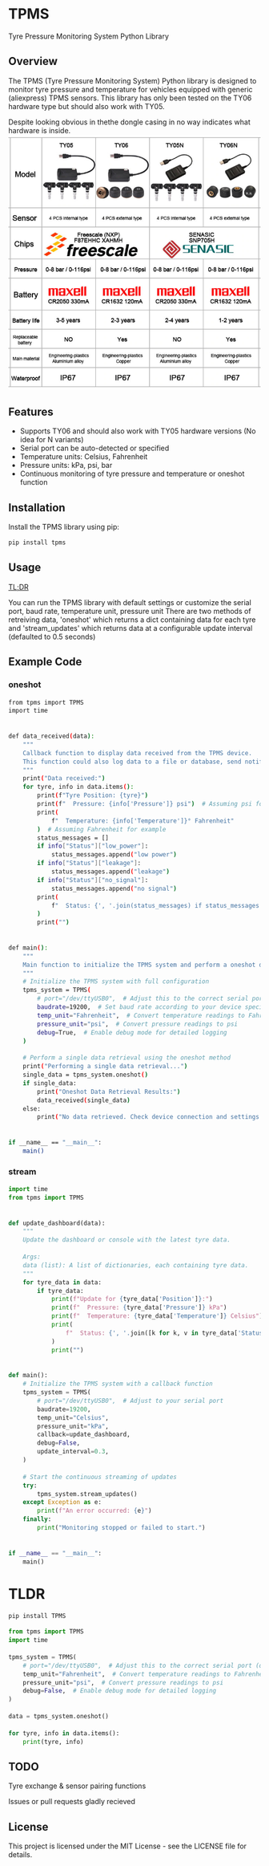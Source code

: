 # TPMS

Tyre Pressure Monitoring System Python Library

## Overview

The TPMS (Tyre Pressure Monitoring System) Python library is designed to monitor tyre pressure and temperature for vehicles equipped with generic (aliexpress) TPMS sensors. This library has only been tested on the TY06 hardware type but should also work with TY05.

Despite looking obvious in thethe dongle casing in no way indicates what hardware is inside.
![TPMS Dongle Versions.](/TPMS_type.jpg)


## Features

- Supports TY06 and should also work with TY05 hardware versions (No idea for N variants)
- Serial port can be auto-detected or specified
- Temperature units: Celsius, Fahrenheit
- Pressure units: kPa, psi, bar
- Continuous monitoring of tyre pressure and temperature or oneshot function

## Installation

Install the TPMS library using pip:

```bash
pip install tpms
```
## Usage

[TL;DR](https://github.com/SamSkjord/TPMS/tree/main?tab=readme-ov-file#tldr)

You can run the TPMS library with default settings or customize the serial port, baud rate, temperature unit, pressure unit
There are two methods of retreiving data, 'oneshot' which returns a dict containing data for each tyre and 'stream_updates' which returns data at a configurable update interval (defaulted to 0.5 seconds)

## Example Code

### oneshot
```bash
from tpms import TPMS
import time


def data_received(data):
    """
    Callback function to display data received from the TPMS device.
    This function could also log data to a file or database, send notifications, etc.
    """
    print("Data received:")
    for tyre, info in data.items():
        print(f"Tyre Position: {tyre}")
        print(f"  Pressure: {info['Pressure']} psi")  # Assuming psi for example
        print(
            f"  Temperature: {info['Temperature']}° Fahrenheit"
        )  # Assuming Fahrenheit for example
        status_messages = []
        if info["Status"]["low_power"]:
            status_messages.append("low power")
        if info["Status"]["leakage"]:
            status_messages.append("leakage")
        if info["Status"]["no_signal"]:
            status_messages.append("no signal")
        print(
            f"  Status: {', '.join(status_messages) if status_messages else 'Normal'}"
        )
        print("")


def main():
    """
    Main function to initialize the TPMS system and perform a oneshot data retrieval.
    """
    # Initialize the TPMS system with full configuration
    tpms_system = TPMS(
        # port="/dev/ttyUSB0",  # Adjust this to the correct serial port
        baudrate=19200,  # Set baud rate according to your device specifications
        temp_unit="Fahrenheit",  # Convert temperature readings to Fahrenheit
        pressure_unit="psi",  # Convert pressure readings to psi
        debug=True,  # Enable debug mode for detailed logging
    )

    # Perform a single data retrieval using the oneshot method
    print("Performing a single data retrieval...")
    single_data = tpms_system.oneshot()
    if single_data:
        print("Oneshot Data Retrieval Results:")
        data_received(single_data)
    else:
        print("No data retrieved. Check device connection and settings.")


if __name__ == "__main__":
    main()
```

### stream
```python
import time
from tpms import TPMS


def update_dashboard(data):
    """
    Update the dashboard or console with the latest tyre data.

    Args:
    data (list): A list of dictionaries, each containing tyre data.
    """
    for tyre_data in data:
        if tyre_data:
            print(f"Update for {tyre_data['Position']}:")
            print(f"  Pressure: {tyre_data['Pressure']} kPa")
            print(f"  Temperature: {tyre_data['Temperature']} Celsius")
            print(
                f"  Status: {', '.join([k for k, v in tyre_data['Status'].items() if v]) or 'Normal'}"
            )
            print("")


def main():
    # Initialize the TPMS system with a callback function
    tpms_system = TPMS(
        # port="/dev/ttyUSB0",  # Adjust to your serial port
        baudrate=19200,
        temp_unit="Celsius",
        pressure_unit="kPa",
        callback=update_dashboard,
        debug=False,
        update_interval=0.3,
    )

    # Start the continuous streaming of updates
    try:
        tpms_system.stream_updates()
    except Exception as e:
        print(f"An error occurred: {e}")
    finally:
        print("Monitoring stopped or failed to start.")


if __name__ == "__main__":
    main()

```


# TLDR
```bash
pip install TPMS
```

```python
from tpms import TPMS
import time

tpms_system = TPMS(
    # port="/dev/ttyUSB0",  # Adjust this to the correct serial port (optional)
    temp_unit="Fahrenheit",  # Convert temperature readings to Fahrenheit
    pressure_unit="psi",  # Convert pressure readings to psi
    debug=False,  # Enable debug mode for detailed logging
)

data = tpms_system.oneshot()

for tyre, info in data.items():
    print(tyre, info)
```

## TODO

Tyre exchange & sensor pairing functions

Issues or pull requests gladly recieved

## License
This project is licensed under the MIT License - see the LICENSE file for details.
